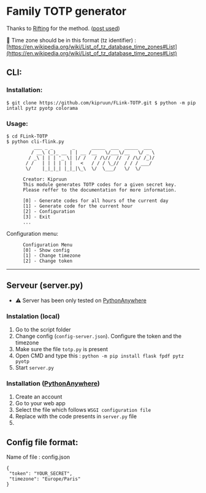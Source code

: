 
# Family TOTP generator
Thanks to [Rifting](https://gist.github.com/rifting) for the method. ([post used](https://gist.github.com/rifting/732a45adf8ebacfa0e1fda0a66662570?permalink_comment_id=5180196#gistcomment-5180196))

🚧 Time zone should be in this format (tz identifier) : [https://en.wikipedia.org/wiki/List_of_tz_database_time_zones#List](https://en.wikipedia.org/wiki/List_of_tz_database_time_zones#List)
 
## CLI:
### Installation:
`$ git clone https://github.com/kipruun/FLink-TOTP.git
$ python -m pip intall pytz pyotp colorama`
 
### Usage:

    $ cd FLink-TOTP
    $ python cli-flink.py
              ___ _ _       _      _____  ___  _____  ___ 
             / __\ (_)_ __ | | __ /__   \/___\/__   \/ _ \
            / _\ | | | '_ \| |/ /   / /\//  //  / /\/ /_)/
           / /   | | | | | |   <   / / / \_//  / / / ___/ 
           \/    |_|_|_| |_|_|\_\  \/  \___/   \/  \/
          
          Creator: Kipruun
          This module generates TOTP codes for a given secret key.
          Please reffer to the documentation for more information.
          
          [0] - Generate codes for all hours of the current day
          [1] - Generate code for the current hour
          [2] - Configuration
          [3] - Exit
          ...
Configuration menu:

          Configuration Menu
          [0] - Show config
          [1] - Change timezone
          [2] - Change token  

---

## Serveur (server.py)
- ⚠️ Server has been only tested on [PythonAnywhere](https://www.pythonanywhere.com)

### Instalation (local)
1. Go to the script folder
2. Change config (`config-server.json`). Configure the token and the timezone
3. Make sure the file `totp.py` is present
4. Open CMD and type this : `python -m pip install flask fpdf pytz pyotp`
5. Start `server.py`
### Installation ([PythonAnywhere](https://www.pythonanywhere.com))
1. Create an account
2. Go to your web app
3. Select the file which follows `WSGI configuration file`
4. Replace with the code presents in `server.py` file
5. 

## Config file format:
Name of file : config.json

    {
     "token": "YOUR_SECRET",
     "timezone": "Europe/Paris"
    }



